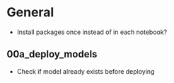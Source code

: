 # General
- Install packages once instead of in each notebook?

## 00a_deploy_models
- Check if model already exists before deploying

